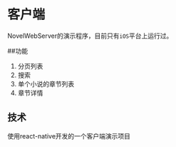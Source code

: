# 客户端
NovelWebServer的演示程序，目前只有`iOS`平台上运行过。

##功能
1. 分页列表
2.	搜索
3. 单个小说的章节列表
4. 章节详情

## 技术
使用react-native开发的一个客户端演示项目